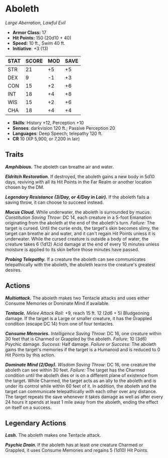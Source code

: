 # Aboleth

*Large Aberration, Lawful Evil*

- **Armor Class:** 17
- **Hit Points:** 150 (20d10 + 40)
- **Speed:** 10 ft., Swim 40 ft.
- **Initiative**: +3 (13)

|STAT|SCORE|MOD|SAVE|
| --- | --- | --- | ---- |
| STR | 21 | +5 | +5 |
| DEX | 9 | -1 | +3 |
| CON | 15 | +2 | +6 |
| INT | 18 | +4 | +8 |
| WIS | 15 | +2 | +6 |
| CHA | 18 | +4 | +4 |

- **Skills**: History +12, Perception +10
- **Senses**: darkvision 120 ft.; Passive Perception 20
- **Languages**: Deep Speech; telepathy 120 ft.
- **CR** 10 (XP 5,900, or 7,200 in lair)

## Traits

***Amphibious.*** The aboleth can breathe air and water.

***Eldritch Restoration.*** If destroyed, the aboleth gains a new body in 5d10 days, reviving with all its Hit Points in the Far Realm or another location chosen by the DM.

***Legendary Resistance (3/Day, or 4/Day in Lair).*** If the aboleth fails a saving throw, it can choose to succeed instead.

***Mucus Cloud.*** While underwater, the aboleth is surrounded by mucus. *Constitution Saving Throw*: DC 14, each creature in a 5-foot Emanation originating from the aboleth at the end of the aboleth's turn. *Failure:*  The target is cursed. Until the curse ends, the target's skin becomes slimy, the target can breathe air and water, and it can't regain Hit Points unless it is underwater.
While the cursed creature is outside a body of water, the creature takes 6 (1d12) Acid damage at the end of every 10 minutes unless moisture is applied to its skin before those minutes have passed.

***Probing Telepathy.*** If a creature the aboleth can see communicates telepathically with the aboleth, the aboleth learns the creature's greatest desires.


## Actions

***Multiattack.*** The aboleth makes two Tentacle attacks and uses either Consume Memories or Dominate Mind if available.

***Tentacle.*** *Melee Attack Roll:* +9, reach 15 ft. 12 (2d6 + 5) Bludgeoning damage. If the target is a Large or smaller creature, it has the Grappled condition (escape DC 14) from one of four tentacles.

***Consume Memories.*** *Intelligence Saving Throw*: DC 16, one creature within 30 feet that is Charmed or Grappled by the aboleth. *Failure:*  10 (3d6) Psychic damage. *Success:*  Half damage. *Failure or Success*:  The aboleth gains the target's memories if the target is a Humanoid and is reduced to 0 Hit Points by this action.

***Dominate Mind (2/Day).*** *Wisdom Saving Throw*: DC 16, one creature the aboleth can see within 30 feet. *Failure:*  The target has the Charmed condition until the aboleth dies or is on a different plane of existence from the target. While Charmed, the target acts as an ally to the aboleth and is under its control while within 60 feet of it. In addition, the aboleth and the target can communicate telepathically with each other over any distance.
The target repeats the save whenever it takes damage as well as after every 24 hours it spends at least 1 mile away from the aboleth, ending the effect on itself on a success.


## Legendary Actions

***Lash.*** The aboleth makes one Tentacle attack.

***Psychic Drain.*** If the aboleth has at least one creature Charmed or Grappled, it uses Consume Memories and regains 5 (1d10) Hit Points.

